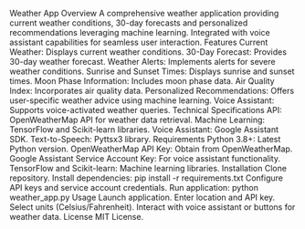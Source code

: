 Weather App
Overview
A comprehensive weather application providing current weather conditions, 30-day forecasts and personalized recommendations leveraging machine learning. Integrated with voice assistant capabilities for seamless user interaction.
Features
Current Weather: Displays current weather conditions.
30-Day Forecast: Provides 30-day weather forecast.
Weather Alerts: Implements alerts for severe weather conditions.
Sunrise and Sunset Times: Displays sunrise and sunset times.
Moon Phase Information: Includes moon phase data.
Air Quality Index: Incorporates air quality data.
Personalized Recommendations: Offers user-specific weather advice using machine learning.
Voice Assistant: Supports voice-activated weather queries.
Technical Specifications
API: OpenWeatherMap API for weather data retrieval.
Machine Learning: TensorFlow and Scikit-learn libraries.
Voice Assistant: Google Assistant SDK.
Text-to-Speech: Pyttsx3 library.
Requirements
Python 3.8+: Latest Python version.
OpenWeatherMap API Key: Obtain from OpenWeatherMap.
Google Assistant Service Account Key: For voice assistant functionality.
TensorFlow and Scikit-learn: Machine learning libraries.
Installation
Clone repository.
Install dependencies: pip install -r requirements.txt
Configure API keys and service account credentials.
Run application: python weather_app.py
Usage
Launch application.
Enter location and API key.
Select units (Celsius/Fahrenheit).
Interact with voice assistant or buttons for weather data.
License
MIT License.

